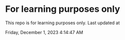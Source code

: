 # For learning purposes only
This repo is for learning purposes only.
Last updated at

Friday, December 1, 2023 4:14:47 AM

